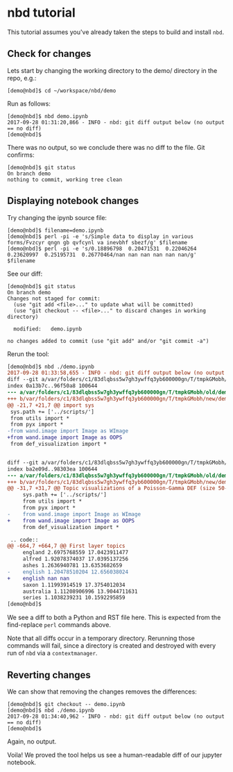 nbd tutorial
============

This tutorial assumes you've already taken the steps to build and install `nbd`.

Check for changes
-----------------

Lets start by changing the working directory to the demo/
directory in the repo, e.g.:
```
[demo@nbd]$ cd ~/workspace/nbd/demo
```

Run as follows:
```
[demo@nbd]$ nbd demo.ipynb
2017-09-28 01:31:20,866 - INFO - nbd: git diff output below (no output == no diff)
[demo@nbd]$
```

There was no output, so we conclude there was no diff to the file. Git confirms:
```
[demo@nbd]$ git status
On branch demo
nothing to commit, working tree clean
```

Displaying notebook changes
---------------------------

Try changing the ipynb source file:
```
[demo@nbd]$ filename=demo.ipynb
[demo@nbd]$ perl -pi -e 's/Simple data to display in various forms/Fvzcyr qngn gb qvfcynl va inevbhf sbezf/g' $filename
[demo@nbd]$ perl -pi -e 's/0.18896798  0.20471531  0.22046264  0.23620997  0.25195731  0.26770464/nan nan nan nan nan nan/g' $filename
```

See our diff:
```
[demo@nbd]$ git status
On branch demo
Changes not staged for commit:
  (use "git add <file>..." to update what will be committed)
  (use "git checkout -- <file>..." to discard changes in working directory)

  modified:   demo.ipynb

no changes added to commit (use "git add" and/or "git commit -a")
```

Rerun the tool:
```diff
[demo@nbd]$ nbd ./demo.ipynb
2017-09-28 01:33:58,655 - INFO - nbd: git diff output below (no output == no diff)
diff --git a/var/folders/c1/83dlqbss5w7gh3ywffq3yb600000gn/T/tmpkGMobh/old/demo.ipynb.py b/var/folders/c1/83dlqbss5w7gh3ywffq3yb600000gn/T/tmpkGMobh/new/demo.ipynb.py
index 0a13b7c..96f50a8 100644
--- a/var/folders/c1/83dlqbss5w7gh3ywffq3yb600000gn/T/tmpkGMobh/old/demo.ipynb.py
+++ b/var/folders/c1/83dlqbss5w7gh3ywffq3yb600000gn/T/tmpkGMobh/new/demo.ipynb.py
@@ -21,7 +21,7 @@ import sys
 sys.path += ['../scripts/']
 from utils import *
 from pyx import *
-from wand.image import Image as WImage
+from wand.image import Image as OOPS
 from def_visualization import *


diff --git a/var/folders/c1/83dlqbss5w7gh3ywffq3yb600000gn/T/tmpkGMobh/old/demo.ipynb.rst b/var/folders/c1/83dlqbss5w7gh3ywffq3yb600000gn/T/tmpkGMobh/new/demo.ipynb.rst
index ba2e09d..98303ea 100644
--- a/var/folders/c1/83dlqbss5w7gh3ywffq3yb600000gn/T/tmpkGMobh/old/demo.ipynb.rst
+++ b/var/folders/c1/83dlqbss5w7gh3ywffq3yb600000gn/T/tmpkGMobh/new/demo.ipynb.rst
@@ -31,7 +31,7 @@ Topic visualizations of a Poisson-Gamma DEF (size 50-25-10) trained on 1,000 wik
     sys.path += ['../scripts/']
     from utils import *
     from pyx import *
-    from wand.image import Image as WImage
+    from wand.image import Image as OOPS
     from def_visualization import *

 .. code::
@@ -664,7 +664,7 @@ First layer topics
     england 2.6975768559 17.0423911477
     alfred 1.92078374037 17.0395137256
     ashes 1.2636940781 13.6353682659
-    english 1.20478510204 12.656038024
+    english nan nan
     saxon 1.11993914519 17.3754012034
     australia 1.11208906996 13.9044711631
     series 1.1038239231 10.1592295859
[demo@nbd]$
```

We see a diff to both a Python and RST file here.
This is expected from the find-replace `perl` commands above.

Note that all diffs occur in a temporary directory.
Rerunning those commands will fail, since a directory is created
and destroyed with every run of `nbd` via a `contextmanager`.

Reverting changes
-----------------

We can show that removing the changes removes the differences:
```
[demo@nbd]$ git checkout -- demo.ipynb
[demo@nbd]$ nbd ./demo.ipynb
2017-09-28 01:34:40,962 - INFO - nbd: git diff output below (no output == no diff)
[demo@nbd]$
```

Again, no output.

Voila! We proved the tool helps us see a human-readable diff of our jupyter notebook.
